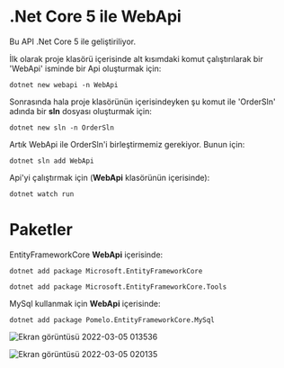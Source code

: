 # .Net Core 5 ile WebApi

Bu API .Net Core 5 ile geliştiriliyor.

İlk olarak proje klasörü içerisinde alt kısımdaki komut çalıştırılarak bir 'WebApi' isminde bir Api oluşturmak için:

    dotnet new webapi -n WebApi 

Sonrasında hala proje klasörünün içerisindeyken şu komut ile 'OrderSln' adında bir **sln** dosyası oluşturmak için:

    dotnet new sln -n OrderSln

Artık WebApi ile OrderSln'i birleştirmemiz gerekiyor. Bunun için:

    dotnet sln add WebApi 

Api'yi çalıştırmak için (**WebApi** klasörünün içerisinde):

    dotnet watch run

# Paketler

EntityFrameworkCore **WebApi** içerisinde:

    dotnet add package Microsoft.EntityFrameworkCore 

    dotnet add package Microsoft.EntityFrameworkCore.Tools 

MySql kullanmak için **WebApi** içerisinde:

    dotnet add package Pomelo.EntityFrameworkCore.MySql 

![Ekran görüntüsü 2022-03-05 013536](https://user-images.githubusercontent.com/97520268/156851310-17949cd7-2686-4899-883f-c59491cd1a22.png)

![Ekran görüntüsü 2022-03-05 020135](https://user-images.githubusercontent.com/97520268/156853711-ccc97fb4-eb68-4541-aebe-74d619c7b8fd.png)
